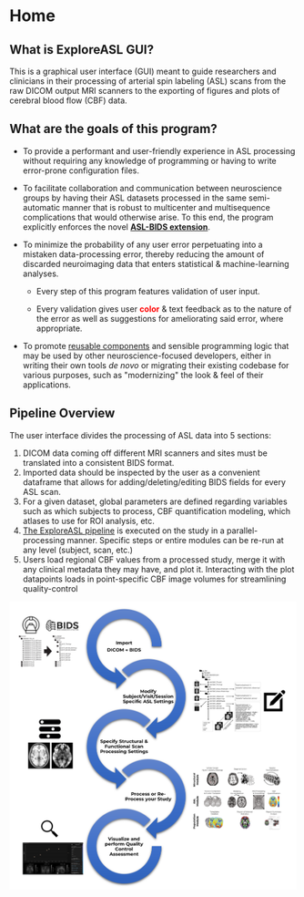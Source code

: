 # Home

## What is ExploreASL GUI?

This is a graphical user interface (GUI) meant to guide researchers and clinicians in their processing of arterial spin labeling (ASL) scans from the raw DICOM output MRI scanners to the exporting of figures and plots of cerebral blood flow (CBF) data.

## What are the goals of this program?

- To provide a performant and user-friendly experience in ASL processing without requiring any knowledge of programming or having to write error-prone configuration files.

- To facilitate collaboration and communication between neuroscience groups by having their ASL datasets processed in the same semi-automatic manner that is robust to multicenter and multisequence complications that would otherwise arise. To this end, the program explicitly enforces the novel [**ASL-BIDS extension**](https://www.nature.com/articles/s41597-022-01615-9).

- To minimize the probability of any user error perpetuating into a mistaken data-processing error, thereby reducing the amount of discarded neuroimaging data that enters statistical & machine-learning analyses.

    - Every step of this program features validation of user input.

    - Every validation gives user <span style="color: red; font-weight: bold">color</span> & text feedback as to the nature of the error as well as suggestions for ameliorating said error, where appropriate.

- To promote [reusable components](https://reactjs.org/) and sensible programming logic that may be used by other neuroscience-focused developers, either in writing their own tools _de novo_ or migrating their existing codebase for various purposes, such as "modernizing" the look & feel of their applications.

## Pipeline Overview

The user interface divides the processing of ASL data into 5 sections:

<ol>
    <li>DICOM data coming off different MRI scanners and sites must be translated into a consistent BIDS format.</li>
    <li>Imported data should be inspected by the user as a convenient dataframe that allows for adding/deleting/editing BIDS fields for every ASL scan.</li>
    <li>For a given dataset, global parameters are defined regarding variables such as which subjects to process, CBF quantification modeling, which atlases to use for ROI analysis, etc.</li>
    <li><a href="https://www.sciencedirect.com/science/article/pii/S1053811920305176?via%3Dihub">The ExploreASL pipeline</a> is executed on the study in a parallel-processing manner. Specific steps or entire modules can be re-run at any level (subject, scan, etc.)</li>
    <li>Users load regional CBF values from a processed study, merge it with any clinical metadata they may have, and plot it. Interacting with the plot datapoints loads in point-specific CBF image volumes for streamlining quality-control</li>
</ol>

<img src="assets/img/ExploreASL-GUI-Pipeline.png" alt="ExploreASL-GUI Pipeline Flowchart"></img>
